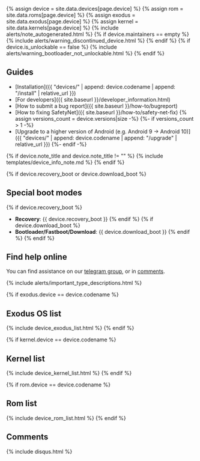 {% assign device = site.data.devices[page.device] %}
{% assign rom = site.data.roms[page.device] %}
{% assign exodus = site.data.exodus[page.device] %}
{% assign kernel = site.data.kernels[page.device] %}
{% include alerts/note_autogenerated.html %}
{% if device.maintainers == empty %}
{% include alerts/warning_discontinued_device.html %}
{% endif %}
{% if device.is_unlockable == false %}
{% include alerts/warning_bootloader_not_unlockable.html %}
{% endif %}

## Guides

- [Installation]({{ "devices/" | append: device.codename | append: "/install" | relative_url }})
- [For developers]({{ site.baseurl }}/developer_information.html)
- [How to submit a bug report]({{ site.baseurl }}/how-to/bugreport)
- [How to fixing SafetyNet]({{ site.baseurl }}/how-to/safety-net-fix)
{% assign versions_count = device.versions|size -%}
{%- if versions_count > 1 -%}
- [Upgrade to a higher version of Android (e.g. Android 9 -> Android 10)]({{ "devices/" | append: device.codename | append: "/upgrade" | relative_url }})
{%- endif -%}

{% if device.note_title and device.note_title != "" %}
{% include templates/device_info_note.md %}
{% endif %}

{% if device.recovery_boot or device.download_boot %}
## Special boot modes

{% if device.recovery_boot %}
* **Recovery**: {{ device.recovery_boot }}
{% endif %}
{% if device.download_boot %}
* **Bootloader/Fastboot/Download**: {{ device.download_boot }}
{% endif %}
{% endif %}

## Find help online

You can find assistance on our [telegram group](https://t.me/craft_rom), or in [comments](#comments).

{% include alerts/important_type_descriptions.html %}

{% if exodus.device == device.codename %}
## Exodus OS list
{% include device_exodus_list.html %}
{% endif %}

{% if kernel.device == device.codename %}
## Kernel list
{% include device_kernel_list.html %}
{% endif %}

{% if rom.device == device.codename %}
## Rom list

{% include device_rom_list.html %}
{% endif %}
## Comments

{% include disqus.html %}
